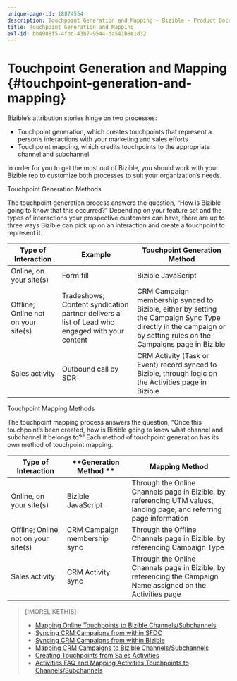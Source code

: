 ```yaml
---
unique-page-id: 18874554
description: Touchpoint Generation and Mapping - Bizible - Product Documentation
title: Touchpoint Generation and Mapping
exl-id: bb4988f5-4fbc-43b7-9544-da541b8e1d32
---
```

# Touchpoint Generation and Mapping {#touchpoint-generation-and-mapping}

Bizible’s attribution stories hinge on two processes:

* Touchpoint generation, which creates touchpoints that represent a person’s interactions with your marketing and sales efforts
* Touchpoint mapping, which credits touchpoints to the appropriate channel and subchannel

In order for you to get the most out of Bizible, you should work with your Bizible rep to customize both processes to suit your organization’s needs.

Touchpoint Generation Methods  
  
The touchpoint generation process answers the question, “How is Bizible going to know that this occurred?” Depending on your feature set and the types of interactions your prospective customers can have, there are up to three ways Bizible can pick up on an interaction and create a touchpoint to represent it.

| **Type of Interaction** |**Example** |**Touchpoint Generation Method** |
|---|---|---|
| Online, on your site(s) |Form fill |Bizible JavaScript |
| Offline; Online not on your site(s) |Tradeshows; Content syndication partner delivers a list of Lead who engaged with your content |CRM Campaign membership synced to Bizible, either by setting the Campaign Sync Type directly in the campaign or by setting rules on the Campaigns page in Bizible |
| Sales activity |Outbound call by SDR |CRM Activity (Task or Event) record synced to Bizible, through logic on the Activities page in Bizible |

Touchpoint Mapping Methods  
  
The touchpoint mapping process answers the question, “Once this touchpoint’s been created, how is Bizible going to know what channel and subchannel it belongs to?” Each method of touchpoint generation has its own method of touchpoint mapping.

| **Type of Interaction** |**Generation Method ** |**Mapping Method** |
|---|---|---|
| Online, on your site(s) |Bizible JavaScript |Through the Online Channels page in Bizible, by referencing UTM values, landing page, and referring page information |
| Offline; Online, not on your site(s) |CRM Campaign membership sync |Through the Offline Channels page in Bizible, by referencing Campaign Type |
| Sales activity |CRM Activity sync |Through the Online Channels page in Bizible, by referencing the Campaign Name assigned on the Activities page |

>[!MORELIKETHIS]
>
>* [Mapping Online Touchpoints to Bizible Channels/Subchannels](/help/channel-tracking-and-setup/online-channels/online-custom-channel-setup.md)
>* [Syncing CRM Campaigns from within SFDC](/help/channel-tracking-and-setup/offline-channels/syncing-offline-campaigns.md)
>* [Syncing CRM Campaigns from within Bizible](/help/channel-tracking-and-setup/offline-channels/custom-campaign-sync.md)
>* [Mapping CRM Campaigns to Bizible Channels/Subchannels](/help/channel-tracking-and-setup/offline-channels/offline-custom-channel-setup.md)
>* [Creating Touchpoints from Sales Activities](/help/advanced-bizible-features/activities-attribution/salesforce-activities-attribution.md)
>* [Activities FAQ and Mapping Activities Touchpoints to Channels/Subchannels](/help/advanced-bizible-features/activities-attribution/activities-attribution-faq.md)
